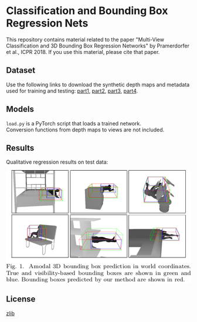 
# Classification and Bounding Box Regression Nets

This repository contains material related to the paper "Multi-View Classification and 3D Bounding Box Regression Networks" by Pramerdorfer et al., ICPR 2018. If you use this material, please cite that paper.

## Dataset

Use the following links to download the synthetic depth maps and metadata used for training and testing: [part1](https://cloud.cogvis.at/s/zgGeFrPfCDDQNE5), [part2](https://cloud.cogvis.at/s/ct23n8ZXnSeSLPR), [part3](https://cloud.cogvis.at/s/RBKcgZeCWTWLX3w), [part4](https://cloud.cogvis.at/s/icxDFwEcRpKdHCr).

## Models

`load.py` is a PyTorch script that loads a trained network.  
Conversion functions from depth maps to views are not included.

## Results

Qualitative regression results on test data:

![results](results.png)

## License

[zlib](https://opensource.org/licenses/Zlib)
